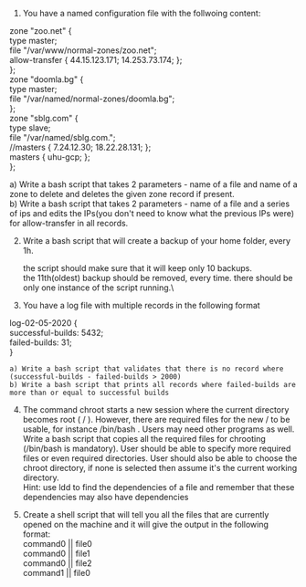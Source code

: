 1. You have a named configuration file with the follwoing content:

zone "zoo.net" {\
       type master;\
       file "/var/www/normal-zones/zoo.net";\
       allow-transfer { 44.15.123.171; 14.253.73.174; };\
};\
zone "doomla.bg" {\
       type master;\
       file "/var/named/normal-zones/doomla.bg";\
};\
zone "sblg.com" {\
       type slave;\
       file "/var/named/sblg.com.";\
       //masters { 7.24.12.30; 18.22.28.131; };\
       masters { uhu-gcp; };\
};

   a) Write a bash script that takes 2 parameters - name of a file and name of a zone to delete and deletes the given zone record if present.\
   b) Write a bash script that takes 2 parameters - name of a file and a series of ips and edits the IPs(you don't need to know what the previous IPs were) for allow-transfer in all records.


2. Write a bash script that will create a backup of your home folder, every 1h.

    the script should make sure that it will keep only 10 backups.\
    the 11th(oldest) backup should be removed, every time.
    there should be only one instance of the script running.\

3. You have a log file with multiple records in the following format

log-02-05-2020 {\
	successful-builds: 5432;\
	failed-builds: 31;\
}

	a) Write a bash script that validates that there is no record where (successful-builds - failed-builds > 2000)
	b) Write a bash script that prints all records where failed-builds are more than or equal to successful builds

4. The command chroot starts a new session where the current directory becomes root ( / ). However, there are required files for the new / to be usable, for instance /bin/bash . Users may need other programs as well.\
Write a bash script that copies all the required files for chrooting (/bin/bash is mandatory). User should be able to specify more required files or even required directories. User should also be able to choose  the chroot directory, if none is selected then assume it's the current working directory.\
Hint: use ldd to find the dependencies of a file and remember that these dependencies may also have dependencies

5. Create a shell script that will tell you all the files that are currently opened on the machine and it will give the output in the following format:\
  command0 || file0\
  command0 || file1\
  command0 || file2\
  command1 || file0
